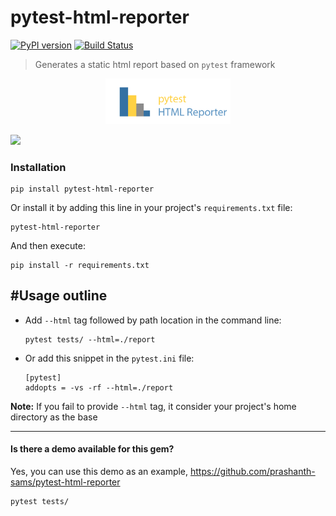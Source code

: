 # pytest-html-reporter
[![PyPI version](https://badge.fury.io/py/pytest-html-reporter.svg)](https://badge.fury.io/py/pytest-html-reporter)
[![Build Status](https://travis-ci.com/prashanth-sams/pytest-html-reporter.svg?branch=master)](https://travis-ci.com/prashanth-sams/pytest-html-reporter)

> Generates a static html report based on `pytest` framework

<div align="center"><img src="./PHR.png" width="200"/></div>

![](https://i.imgur.com/cDIp9JG.jpg)

### Installation

```
pip install pytest-html-reporter
```

Or install it by adding this line in your project's `requirements.txt` file:

```
pytest-html-reporter
```

And then execute:
```
pip install -r requirements.txt
```

## #Usage outline

- Add `--html` tag followed by path location in the command line:
    ```
    pytest tests/ --html=./report
    ```

- Or add this snippet in the `pytest.ini` file:
    ```
    [pytest]
    addopts = -vs -rf --html=./report
    ```

**Note:** If you fail to provide `--html` tag, it consider your project's home directory as the base 

---
#### Is there a demo available for this gem?

Yes, you can use this demo as an example, https://github.com/prashanth-sams/pytest-html-reporter
```
pytest tests/
```